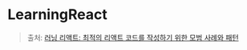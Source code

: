 # LearningReact

> 출처: [러닝 리액트: 최적의 리액트 코드를 작성하기 위한 모범 사례와 패턴](http://www.yes24.com/Product/Goods/102277805)